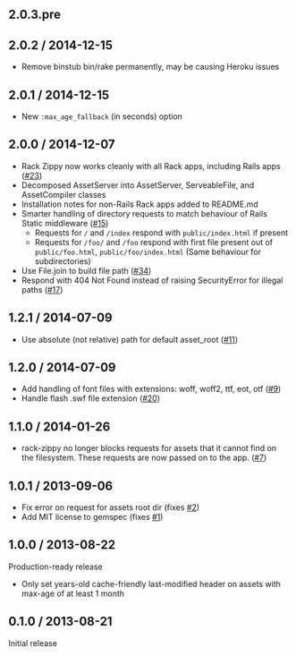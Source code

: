 ## 2.0.3.pre

## 2.0.2 / 2014-12-15
- Remove binstub bin/rake permanently, may be causing Heroku issues

## 2.0.1 / 2014-12-15
- New `:max_age_fallback` (in seconds) option

## 2.0.0 / 2014-12-07
- Rack Zippy now works cleanly with all Rack apps, including Rails apps ([#23](https://github.com/eliotsykes/rack-zippy/issues/23))
- Decomposed AssetServer into AssetServer, ServeableFile, and AssetCompiler classes
- Installation notes for non-Rails Rack apps added to README.md
- Smarter handling of directory requests to match behaviour of Rails Static middleware ([#15](https://github.com/eliotsykes/rack-zippy/issues/15))
    - Requests for `/` and `/index` respond with `public/index.html` if present
    - Requests for `/foo/` and `/foo` respond with first file present out of `public/foo.html`, `public/foo/index.html` (Same behaviour for subdirectories)
- Use File.join to build file path ([#34](https://github.com/eliotsykes/rack-zippy/issues/34))
- Respond with 404 Not Found instead of raising SecurityError for illegal paths ([#17](https://github.com/eliotsykes/rack-zippy/issues/17))

## 1.2.1 / 2014-07-09
- Use absolute (not relative) path for default asset_root ([#11](https://github.com/eliotsykes/rack-zippy/issues/11))

## 1.2.0 / 2014-07-09
- Add handling of font files with extensions: woff, woff2, ttf, eot, otf
  ([#9](https://github.com/eliotsykes/rack-zippy/issues/9))
- Handle flash .swf file extension ([#20](https://github.com/eliotsykes/rack-zippy/issues/20))

## 1.1.0 / 2014-01-26
- rack-zippy no longer blocks requests for assets that it cannot find on the filesystem. These
  requests are now passed on to the app. ([#7](https://github.com/eliotsykes/rack-zippy/issues/7))

## 1.0.1 / 2013-09-06
-  Fix error on request for assets root dir (fixes [#2](https://github.com/eliotsykes/rack-zippy/issues/2))
-  Add MIT license to gemspec (fixes [#1](https://github.com/eliotsykes/rack-zippy/issues/1))

## 1.0.0 / 2013-08-22

Production-ready release

-  Only set years-old cache-friendly last-modified header on assets with max-age of at least 1 month

## 0.1.0 / 2013-08-21

Initial release
